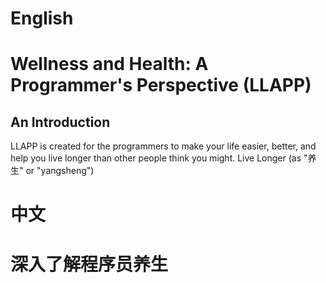 # English
# Wellness and Health: A Programmer's Perspective (LLAPP)

## An Introduction
LLAPP is created for the programmers to make your life easier, better, and help you live longer than other people think you might. Live Longer (as "养生" or "yangsheng")


# 中文
# 深入了解程序员养生
